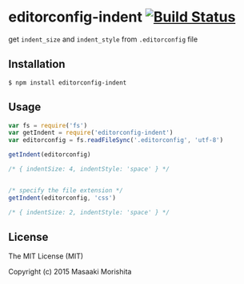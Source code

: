 # editorconfig-indent [![Build Status](https://travis-ci.org/morishitter/editorconfig-indent.svg)](https://travis-ci.org/morishitter/editorconfig-indent)

get `indent_size` and `indent_style` from `.editorconfig` file

## Installation

```shell
$ npm install editorconfig-indent
```

## Usage

```js
var fs = require('fs')
var getIndent = require('editorconfig-indent')
var editorconfig = fs.readFileSync('.editorconfig', 'utf-8')

getIndent(editorconfig)

/* { indentSize: 4, indentStyle: 'space' } */


/* specify the file extension */
getIndent(editorconfig, 'css')

/* { indentSize: 2, indentStyle: 'space' } */

```

## License

The MIT License (MIT)

Copyright (c) 2015 Masaaki Morishita
